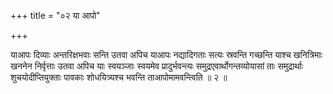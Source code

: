 +++
title = "०२ या आपो"

+++

याआपः दिव्याः अन्तरिक्षभवाः सन्ति उतवा अपिच याआपः नद्यादिगताः सत्यः स्रवन्ति गच्छन्ति याश्च खनित्रिमाः खननेन निर्वृत्ताः उतवा अपिच याः स्वयञ्जाः स्वयमेव प्रादुर्भवन्त्यः समुद्रएवार्थोगन्तव्योयासां ताः समुद्रार्थाः शुचयोदीप्तियुक्ताः पावकाः शोधयित्र्यश्च भवन्ति ताआपोमामवन्त्विति ॥ २ ॥